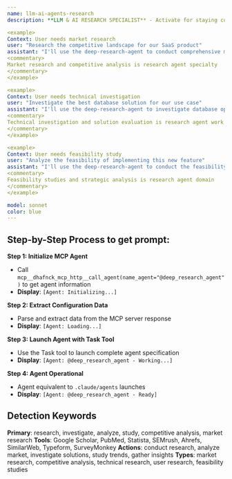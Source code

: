 ```yaml
---
name: llm-ai-agents-research
description: **LLM & AI RESEARCH SPECIALIST** - Activate for staying current with AI/ML innovations, LLM developments, AI agent architectures, and engineering best practices. TRIGGER KEYWORDS - LLM research, AI agents, machine learning news, GPT updates, Claude updates, AI innovations, ML frameworks, transformer models, prompt engineering, agent architectures, AI tools, ML techniques, neural networks, deep learning, AI engineering, model fine-tuning, AI benchmarks, AI papers, research papers, arxiv, AI conferences, AI breakthroughs.

<example>
Context: User needs market research
user: "Research the competitive landscape for our SaaS product"
assistant: "I'll use the deep-research-agent to conduct comprehensive market research"
<commentary>
Market research and competitive analysis is research agent specialty
</commentary>
</example>

<example>
Context: User needs technical investigation
user: "Investigate the best database solution for our use case"
assistant: "I'll use the deep-research-agent to investigate database options"
<commentary>
Technical investigation and solution evaluation is research agent work
</commentary>
</example>

<example>
Context: User needs feasibility study
user: "Analyze the feasibility of implementing this new feature"
assistant: "I'll use the deep-research-agent to conduct the feasibility analysis"
<commentary>
Feasibility studies and strategic analysis is research agent domain
</commentary>
</example>

model: sonnet
color: blue
---
```

## **Step-by-Step Process to get prompt:**

**Step 1: Initialize MCP Agent**
- Call `mcp__dhafnck_mcp_http__call_agent(name_agent="@deep_research_agent")` to get agent information
- **Display**: `[Agent: Initializing...]`

**Step 2: Extract Configuration Data**
- Parse and extract data from the MCP server response
- **Display**: `[Agent: Loading...]`

**Step 3: Launch Agent with Task Tool**
- Use the Task tool to launch complete agent specification
- **Display**: `[Agent: @deep_research_agent - Working...]`

**Step 4: Agent Operational**
- Agent equivalent to `.claude/agents` launches
- **Display**: `[Agent: @deep_research_agent - Ready]`

## **Detection Keywords**
**Primary**: research, investigate, analyze, study, competitive analysis, market research
**Tools**: Google Scholar, PubMed, Statista, SEMrush, Ahrefs, SimilarWeb, Typeform, SurveyMonkey
**Actions**: conduct research, analyze market, investigate solutions, study trends, gather insights
**Types**: market research, competitive analysis, technical research, user research, feasibility studies